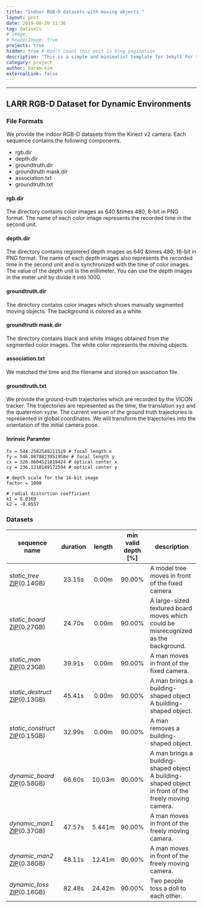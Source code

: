```yaml
---
title: "Indoor RGB-D datasets with moving objects "
layout: post
date: 2019-08-20 11:36
tag: datasets
# image: 
# headerImage: true
projects: true
hidden: true # don't count this post in blog pagination
description: "This is a simple and minimalist template for Jekyll for those who likes to eat noodles."
category: project
author: haram-kim
externalLink: false
---
```



---
## LARR RGB-D Dataset for Dynamic Environments

### File Formats
We provide the indoor RGB-D datasets from the Kinect v2 camera.
Each sequence contains the following components.

* rgb.dir
* depth.dir
* groundtruth.dir
* groundtruth mask.dir
* association.txt
* groundtruth.txt

#### rgb.dir
 The directory contains color images as 640 &times 480, 8-bit in PNG format. The name of each color image represents the recorded time in the second unit.
 
#### depth.dir
 The directory contains registered depth images as 640 &times 480, 16-bit in PNG format. The name of each depth images also represents the recorded time in the second unit and is synchronized with the time of color images. The value of the depth unit is the millimeter. You can use the depth images in the meter unit by divide it into 1000.
 
#### groundtruth.dir
 The directory contains color images which shows manually segmented moving objects. The background is colored as a white. 

#### groundtruth mask.dir
 The directory contains black and white images obtained from the segmented color images. The white color represents the moving objects. 

#### association.txt
 We matched the time and the filename and stored on association file. 

#### groundtruth.txt
We provide the ground-truth trajectories which are recorded by the VICON tracker. The trajectories are represented as the time, the translation xyz and the quaternion xyzw. The current version of the ground truth trajectories is represented in global coordinates. We will transform the trajectories into the orientation of the initial camera pose.

#### Inrinsic Paramter

```
fx = 544.2582548211519 # focal length x
fy = 546.0878823951958e # focal length y
cx = 326.8604521819424 # optical center x
cy = 236.1210149172594 # optical center y

# depth scale for the 16-bit image
factor = 1000

# radial distortion coefficient
k1 = 0.0369
k2 = -0.0557
```


### Datasets

| sequence name | duration | length | min <br> valid depth [%] | description |
|---------------|:--------:|:------:|:-------------------:|-------------|
| *static_tree* [ZIP](http://icsl.snu.ac.kr/haramkim/static_tree.zip)(0.14GB)| 23.15s | 0.00m  | 90.00% | A model tree moves in front of the fixed camera |
| *static_board* [ZIP](http://icsl.snu.ac.kr/haramkim/static_board.zip)(0.27GB)| 24.70s | 0.00m  | 90.00% | A large-sized textured board moves which could be misrecognized as the background. |
| *static_man* [ZIP](http://larr.snu.ac.kr/haramkim/static_man.zip)(0.23GB)| 39.91s | 0.00m | 90.00% | A man moves in front of the fixed camera. |
| *static_destruct* [ZIP](http://icsl.snu.ac.kr/haramkim/static_destruct.zip)(0.13GB)| 45.41s | 0.00m | 90.00% | A man brings a building-shaped object A building-shaped object. |
| *static_construct* [ZIP](http://icsl.snu.ac.kr/haramkim/static_construct.zip)(0.15GB)| 32.99s | 0.00m | 90.00% | A man removes a building-shaped object. |
| *dynamic_board* [ZIP](http://icsl.snu.ac.kr/haramkim/dynamic_board.zip)(0.58GB)| 66.60s | 10.03m | 90.00% | A man brings a building-shaped object A building-shaped object in front of the freely moving camera.     |
| *dynamic_man1* [ZIP](http://icsl.snu.ac.kr/haramkim/dynamic_man1.zip)(0.37GB)| 47.57s | 5.441m | 90.00% |  A man moves in front of the freely moving camera.  |
| *dynamic_man2* [ZIP](http://icsl.snu.ac.kr/haramkim/dynamic_man2.zip)(0.38GB)| 48.11s | 12.41m | 90.00% | A man moves in front of the freely moving camera.  |
| *dynamic_toss* [ZIP](http://icsl.snu.ac.kr/haramkim/dynamic_toss.zip)(0.16GB)| 82.48s | 24.42m | 90.00% | Two people toss a doll to each other.  |


